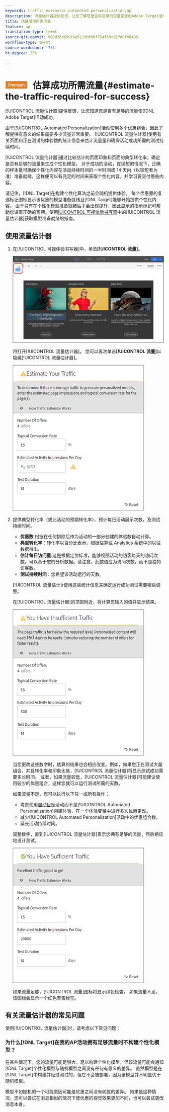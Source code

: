 ```yaml
---
keywords: traffic estimator;automated personalization;ap
description: 流量估计器提供反馈，让您了解您是否有足够的流量使您的Adobe Target活动成功。
title: 估算成功所需流量
feature: ap
translation-type: tm+mt
source-git-commit: 968d36d65016e51290f6bf754f69c91fd8f68405
workflow-type: tm+mt
source-wordcount: '731'
ht-degree: 25%

---
```



# ![PREMIUM](/help/assets/premium.png) 估算成功所需流量{#estimate-the-traffic-required-for-success}

[!UICONTROL 流量估计器]提供反馈，让您知道您是否有足够的流量使[!DNL Adobe Target]活动成功。

由于[!UICONTROL Automated Personalization]活动使用多个优惠组合，因此了解提供有意义的结果需要多少流量非常重要。 [!UICONTROL 流量估计器]使用有关页面和正在测试的体验数的统计信息来估计流量量和确保活动成功所需的测试持续时间。

[!UICONTROL 流量估计器]通过比较估计的页面印象和页面的典型转化率，确定是否有足够的流量来生成个性化模型。 对于成功的活动，在理想的情况下，正确的样本量可确保个性化内容在活动持续时间的一半时间或 14 天内（以较短者为准）准备就绪。这样便可以有充足的时间来获取个性化内容，并学习要交付哪些内容。

请记住，[!DNL Target]在构建个性化算法之前会随机提供体验。 每个优惠旁的复选标记图标显示该优惠的模型准备就绪且[!DNL Target]能够开始提供个性化内容。 由于只有在个性化模型准备就绪后才会出现提升，因此显示的指示标记可帮助您设置正确的预期。使用[!UICONTROL 可视体验书写器](VEC)中的[!UICONTROL 流量估计器]获取模型准备就绪的指南。

## 使用流量估计器

1. 在[!UICONTROL 可视体验书写器]中，单击&#x200B;**[!UICONTROL 流量]**。

   ![“流量”图标](/help/c-activities/t-automated-personalization/assets/icon-traffic.png)

   将打开[!UICONTROL 流量估计器]。 您可以再次单击&#x200B;**[!UICONTROL 流量]**&#x200B;以隐藏[!UICONTROL 流量估计器]。

   ![](assets/ap_est.png)

1. 提供典型转化率（或此活动的预期转化率）、预计每日活动展示次数，及测试持续时间。

   * **优惠数**:根据在任何排除后作为活动的一部分创建的体验数自动计算。
   * **典型转化率**：转化率以百分比表示，根据估算或 Analytics 系统中的以往数据得出.
   * **估计每日访问量**:这是根据定位标准，能够视图活动的访客每天的访问次数。可以基于您的分析数据。请注意，此数值应为访问次数，而不是独特访客数。
   * **测试持续时间**：您希望该活动运行的天数。

   [!UICONTROL 流量估计]r使用这些统计信息来确定运行成功测试需要哪些调整。

   在[!UICONTROL 流量估计器]的顶部附近，将计算您输入的值并显示结果。

   ![](assets/ap_est_no.png)

   当您更改这些数字时，估算的结果也会相应改变。例如，如果您正在测试大量组合，并且转化率和印象太低，[!UICONTROL 流量估计器]将显示测试成功需要多长时间。 或者，如果流量较低，[!UICONTROL 流量估计器]可能建议使用较少的优惠组合，这样您就可以运行测试所需的天数。

   如果流量不足，您可以执行以下任一或所有操作：

   * 考虑使用[自动目标](/help/c-activities/auto-target/auto-target-to-optimize.md)活动而不是[!UICONTROL Automated Personalization]创建体验，在一个体验变量中进行多次优惠更改。
   * 减少[!UICONTROL Automated Personalization]活动中的优惠组合数。
   * 延长活动持续时间。

   调整数字，直到[!UICONTROL 流量估计器]表示您拥有足够的流量，然后相应地设计测试。

   ![](assets/ap_est_yes.png)

   如果流量足够，[!UICONTROL 流量]图标将显示绿色检查。 如果流量不足，该图标会显示一个红色警告标签。

## 有关流量估计器的常见问题

使用[!UICONTROL 流量估计器]时，请考虑以下常见问题：

### 为什么[!DNL Target]在我的AP活动拥有足够流量时不构建个性化模型？

在某些情况下，您的流量可能足够大，足以构建个性化模型，但该流量可能会通知[!DNL Target]个性化模型与随机模型之间没有任何有意义的差异。 虽然模型是在[!DNL Target]中构建并经过测试的，但它不会被部署，因为该模型并不明显优于随机模型。

模型不如随机的一个可能原因可能是优惠之间没有明显的差异。 如果是这种情况，您可以尝试在消息相似的情况下使优惠的视觉效果更加不同，也可以尝试更改消息本身。
